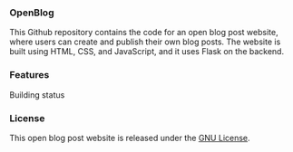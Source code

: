 ### OpenBlog

This Github repository contains the code for an open blog post website, where users can create and publish their own blog posts. The website is built using HTML, CSS, and JavaScript, and it uses Flask on the backend.

### Features
Building status
### License

This open blog post website is released under the [GNU License](https://www.gnu.org/licenses/gpl-3.0.html).
